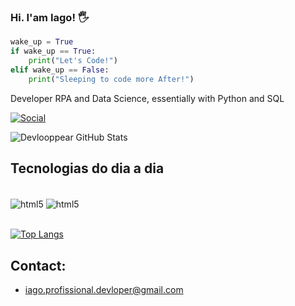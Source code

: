 ### Hi. I'am Iago! 🖐️

```python
wake_up = True
if wake_up == True:
    print("Let's Code!")
elif wake_up == False:
    print("Sleeping to code more After!")
```
Developer RPA and Data Science, 
essentially with Python and SQL

[![Social](https://img.shields.io/badge/LinkedIn-0077B5?style=for-the-badge&logo=linkedin&logoColor=white)](https://www.linkedin.com/in/iago-silva-42130b209/)

![Devlooppear GitHub Stats](https://github-readme-stats.vercel.app/api?username=devlooppear&show_icons=true&theme=onedark)

## Tecnologias do dia a dia

<div style="display: inline_block"><br/>
    <img align="center" alt="html5" src="https://img.shields.io/badge/Python-3776AB?style=for-the-badge&logo=python&logoColor=white"/>
    <img align="center" alt="html5" src="https://img.shields.io/badge/PostgreSQL-316192?style=for-the-badge&logo=postgresql&logoColor=white"/>
</div><br/>

[![Top Langs](https://github-readme-stats.vercel.app/api/top-langs/?username=devlooppear&show_icons=true&theme=onedark)](https://github.com/devlooppear/github-readme-stats)

## Contact:
- iago.profissional.devloper@gmail.com

